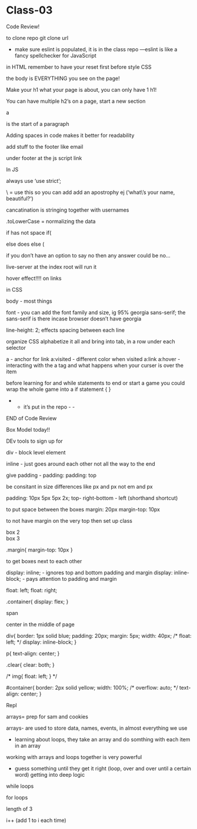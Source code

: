 # Class-03

Code Review!

to clone repo
 git clone url

- make sure eslint is populated, it is in the class repo
—eslint is like a fancy spellchecker for JavaScript

in HTML
remember to have your reset first before style CSS

the body is EVERYTHING you see on the page!

Make your h1 what your page is about, you can only have 1 h1!

You can have multiple h2’s on a page, start a new section
 
a <p> is the start of a paragraph

Adding spaces in code makes it better for readability

add stuff to the footer like email

under footer at the js script link

In JS

always use ‘use strict’;

\ = use this so you can add add an apostrophy  ej (‘what\’s your name, beautiful?’)

cancatination is stringing together with usernames

.toLowerCase = normalizing the data

if has not space if(

else does else (

if you don’t have an option to say no then any answer could be no…

live-server at the index root will run it

hover effect!!!! on links

in CSS

body - most things

font - you can add the font family and size, ig 95% georgia sans-serif; the sans-serif is there incase browser doesn’t have georgia

line-height: 2; effects spacing between each line

organize CSS
	alphabetize it all and bring into tab, in a row under each selector

a - anchor for link
a:visited - different color when visited
a:link
a:hover - interacting with the a tag and what happens when your curser is over the item

before learning for and while statements to end or start a game
you could wrap the whole game into a if statement { }

- - it’s put in the repo - -

END of Code Review

Box Model today!!

DEv tools to sign up for

div - block level element

inline - just goes around each other not all the way to the end

give padding - padding: 
padding: top

be consitant in size differences like px and px not em and px

padding: 10px 5px 5px 2x; top- right-bottom - left (shorthand shortcut)

to put space between the boxes
margin: 20px
margin-top: 10px

to not have margin on the very top then set up class
<div class="margin">box 2</div>
<div class="margin">box 3</div>

.margin{
  margin-top: 10px
}


to get boxes next to each other

display: inline; - ignores top and bottom padding and margin
display: inline-block; - pays attention to padding and margin

float: left;
float: right;


.container{
	display: flex;
}

span

center in the middle of page



div{
  border: 1px solid blue;
  padding: 20px;
  margin: 5px;
  width: 40px;
/*   float: left; */
  display: inline-block;
}

p{
  text-align: center;
}

.clear{
  clear: both;
}

/* img{
  float: left;
} */

#container{
  border: 2px solid yellow;
  width: 100%;
/*   overflow: auto; */
  text-align: center;
}


Repl

arrays= prep for sam and cookies

arrays- are used to store data, names, events, in almost everything we use
- learning about loops, they take an array and do somthing with each item in an array

working with arrays and loops together is very powerful
 - guess something until they get it right (loop, over and over until a certain word)
getting into deep logic

while loops


for loops


length of 3

i++ (add 1 to i each time)









